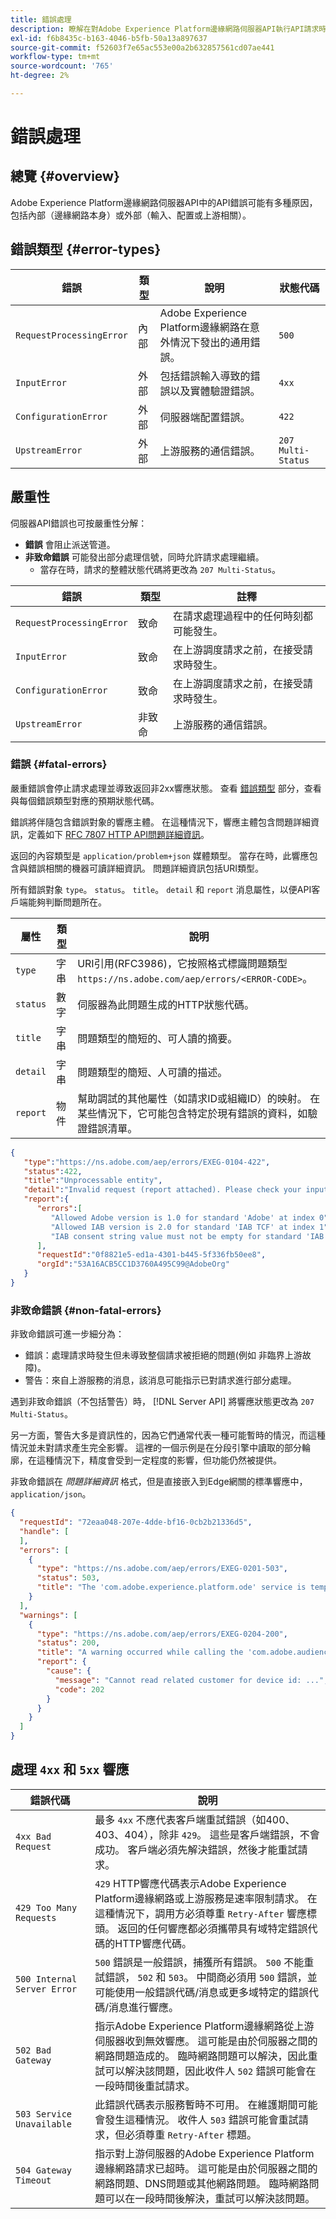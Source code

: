 ```yaml
---
title: 錯誤處理
description: 瞭解在對Adobe Experience Platform邊緣網路伺服器API執行API請求時可能遇到的錯誤。
exl-id: f6b8435c-b163-4046-b5fb-50a13a897637
source-git-commit: f52603f7e65ac553e00a2b632857561cd07ae441
workflow-type: tm+mt
source-wordcount: '765'
ht-degree: 2%

---
```


# 錯誤處理

## 總覽 {#overview}

Adobe Experience Platform邊緣網路伺服器API中的API錯誤可能有多種原因，包括內部（邊緣網路本身）或外部（輸入、配置或上游相關）。

## 錯誤類型 {#error-types}

| 錯誤 | 類型 | 說明 | 狀態代碼 |
| --- | --- | --- | --- |
| `RequestProcessingError` | 內部 | Adobe Experience Platform邊緣網路在意外情況下發出的通用錯誤。 | `500` |
| `InputError` | 外部 | 包括錯誤輸入導致的錯誤以及實體驗證錯誤。 | `4xx` |
| `ConfigurationError` | 外部 | 伺服器端配置錯誤。 | `422` |
| `UpstreamError` | 外部 | 上游服務的通信錯誤。 | `207 Multi-Status` |

## 嚴重性

伺服器API錯誤也可按嚴重性分解：

* **錯誤** 會阻止派送管道。
* **非致命錯誤** 可能發出部分處理信號，同時允許請求處理繼續。
   * 當存在時，請求的整體狀態代碼將更改為 `207 Multi-Status`。

| 錯誤 | 類型 | 註釋 |
| --- | --- | --- |
| `RequestProcessingError` | 致命 | 在請求處理過程中的任何時刻都可能發生。 |
| `InputError` | 致命 | 在上游調度請求之前，在接受請求時發生。 |
| `ConfigurationError` | 致命 | 在上游調度請求之前，在接受請求時發生。 |
| `UpstreamError` | 非致命 | 上游服務的通信錯誤。 |

### 錯誤 {#fatal-errors}

嚴重錯誤會停止請求處理並導致返回非2xx響應狀態。 查看 [錯誤類型](#error-types) 部分，查看與每個錯誤類型對應的預期狀態代碼。

錯誤將伴隨包含錯誤對象的響應主體。 在這種情況下，響應主體包含問題詳細資訊，定義如下 [RFC 7807 HTTP API問題詳細資訊](https://tools.ietf.org/html/rfc7807)。

返回的內容類型是 `application/problem+json` 媒體類型。 當存在時，此響應包含與錯誤相關的機器可讀詳細資訊。 問題詳細資訊包括URI類型。

所有錯誤對象 `type`。 `status`。 `title`。 `detail` 和 `report` 消息屬性，以便API客戶端能夠判斷問題所在。

| 屬性 | 類型 | 說明 |
| -------- | ------ | ----------- |
| `type` | 字串 | URI引用(RFC3986)，它按照格式標識問題類型 `https://ns.adobe.com/aep/errors/<ERROR-CODE>`。 |
| `status` | 數字 | 伺服器為此問題生成的HTTP狀態代碼。 |
| `title` | 字串 | 問題類型的簡短的、可人讀的摘要。 |
| `detail` | 字串 | 問題類型的簡短、人可讀的描述。 |
| `report` | 物件 | 幫助調試的其他屬性（如請求ID或組織ID）的映射。 在某些情況下，它可能包含特定於現有錯誤的資料，如驗證錯誤清單。 |

```json
{
   "type":"https://ns.adobe.com/aep/errors/EXEG-0104-422",
   "status":422,
   "title":"Unprocessable entity",
   "detail":"Invalid request (report attached). Please check your input and try again.",
   "report":{
      "errors":[
         "Allowed Adobe version is 1.0 for standard 'Adobe' at index 0",
         "Allowed IAB version is 2.0 for standard 'IAB TCF' at index 1",
         "IAB consent string value must not be empty for standard 'IAB TCF' at index 1"
      ],
      "requestId":"0f8821e5-ed1a-4301-b445-5f336fb50ee8",
      "orgId":"53A16ACB5CC1D3760A495C99@AdobeOrg"
   }
}
```

### 非致命錯誤 {#non-fatal-errors}

非致命錯誤可進一步細分為：

* 錯誤：處理請求時發生但未導致整個請求被拒絕的問題(例如 非臨界上游故障)。
* 警告：來自上游服務的消息，該消息可能指示已對請求進行部分處理。

遇到非致命錯誤（不包括警告）時， [!DNL Server API] 將響應狀態更改為 `207 Multi-Status`。

另一方面，警告大多是資訊性的，因為它們通常代表一種可能暫時的情況，而這種情況並未對請求產生完全影響。 這裡的一個示例是在分段引擎中讀取的部分輪廓，在這種情況下，精度會受到一定程度的影響，但功能仍然被提供。

非致命錯誤在 _問題詳細資訊_ 格式，但是直接嵌入到Edge網關的標準響應中， `application/json`。

```json
{
  "requestId": "72eaa048-207e-4dde-bf16-0cb2b21336d5",
  "handle": [
  ],
  "errors": [
    {
      "type": "https://ns.adobe.com/aep/errors/EXEG-0201-503",
      "status": 503,
      "title": "The 'com.adobe.experience.platform.ode' service is temporarily unable to serve this request. Please try again later."
    }
  ],
  "warnings": [
    {
      "type": "https://ns.adobe.com/aep/errors/EXEG-0204-200",
      "status": 200,
      "title": "A warning occurred while calling the 'com.adobe.audiencemanager' service for this request.",
      "report": {
        "cause": {
          "message": "Cannot read related customer for device id: ...",
          "code": 202
        }
      }
    }
  ]
}
```

## 處理 `4xx` 和 `5xx` 響應


| 錯誤代碼 | 說明 |
|---|---|
| `4xx Bad Request` | 最多 `4xx` 不應代表客戶端重試錯誤（如400、403、404），除非 `429`。 這些是客戶端錯誤，不會成功。 客戶端必須先解決錯誤，然後才能重試請求。 |
| `429 Too Many Requests` | `429` HTTP響應代碼表示Adobe Experience Platform邊緣網路或上游服務是速率限制請求。 在這種情況下，調用方必須尊重 `Retry-After` 響應標頭。 返回的任何響應都必須攜帶具有域特定錯誤代碼的HTTP響應代碼。 |
| `500 Internal Server Error` | `500` 錯誤是一般錯誤，捕獲所有錯誤。 `500` 不能重試錯誤， `502` 和 `503`。 中間商必須用 `500` 錯誤，並可能使用一般錯誤代碼/消息或更多域特定的錯誤代碼/消息進行響應。 |
| `502 Bad Gateway` | 指示Adobe Experience Platform邊緣網路從上游伺服器收到無效響應。 這可能是由於伺服器之間的網路問題造成的。 臨時網路問題可以解決，因此重試可以解決該問題，因此收件人 `502` 錯誤可能會在一段時間後重試請求。 |
| `503 Service Unavailable` | 此錯誤代碼表示服務暫時不可用。 在維護期間可能會發生這種情況。 收件人 `503` 錯誤可能會重試請求，但必須尊重 `Retry-After` 標題。 |
| `504 Gateway Timeout` | 指示對上游伺服器的Adobe Experience Platform邊緣網路請求已超時。 這可能是由於伺服器之間的網路問題、DNS問題或其他網路問題。 臨時網路問題可以在一段時間後解決，重試可以解決該問題。 |
